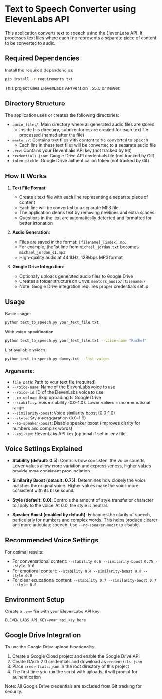 # Text to Speech Converter using ElevenLabs API

This application converts text to speech using the ElevenLabs API. It processes text files where each line represents a separate piece of content to be converted to audio.

## Required Dependencies

Install the required dependencies:
```bash
pip install -r requirements.txt
```

This project uses ElevenLabs API version 1.55.0 or newer.

## Directory Structure

The application uses or creates the following directories:

- `audio_files/`: Main directory where all generated audio files are stored
  - Inside this directory, subdirectories are created for each text file processed (named after the file)
- `mentors/`: Contains text files with content to be converted to speech
  - Each line in these text files will be converted to a separate audio file
- `.env`: Contains your ElevenLabs API key (not tracked by Git)
- `credentials.json`: Google Drive API credentials file (not tracked by Git)
- `token.pickle`: Google Drive authentication token (not tracked by Git)

## How It Works

1. **Text File Format**:
   - Create a text file with each line representing a separate piece of content
   - Each line will be converted to a separate MP3 file
   - The application cleans text by removing newlines and extra spaces
   - Questions in the text are automatically detected and formatted for better intonation

2. **Audio Generation**:
   - Files are saved in the format: `[filename]_[index].mp3`
   - For example, the 1st line from `michael_jordan.txt` becomes `michael_jordan_01.mp3`
   - High-quality audio at 44.1kHz, 128kbps MP3 format

3. **Google Drive Integration**:
   - Optionally uploads generated audio files to Google Drive
   - Creates a folder structure on Drive: `mentors_audio/[filename]/`
   - Note: Google Drive integration requires proper credentials setup

## Usage

Basic usage:
```bash
python text_to_speech.py your_text_file.txt
```

With voice specification:
```bash
python text_to_speech.py your_text_file.txt --voice-name "Rachel"
```

List available voices:
```bash
python text_to_speech.py dummy.txt --list-voices
```

### Arguments:
- `file_path`: Path to your text file (required)
- `--voice-name`: Name of the ElevenLabs voice to use
- `--voice-id`: ID of the ElevenLabs voice to use
- `--no-upload`: Skip uploading to Google Drive
- `--stability`: Voice stability (0.0-1.0). Lower values = more emotional range
- `--similarity-boost`: Voice similarity boost (0.0-1.0)
- `--style`: Style exaggeration (0.0-1.0)
- `--no-speaker-boost`: Disable speaker boost (improves clarity for numbers and complex words)
- `--api-key`: ElevenLabs API key (optional if set in .env file)

## Voice Settings Explained

- **Stability (default: 0.5)**: Controls how consistent the voice sounds. Lower values allow more variation and expressiveness, higher values provide more consistent pronunciation.

- **Similarity Boost (default: 0.75)**: Determines how closely the voice matches the original voice. Higher values make the voice more consistent with its base sound.

- **Style (default: 0.0)**: Controls the amount of style transfer or character to apply to the voice. At 0.0, the style is neutral.

- **Speaker Boost (enabled by default)**: Enhances the clarity of speech, particularly for numbers and complex words. This helps produce clearer and more articulate speech. Use `--no-speaker-boost` to disable.

## Recommended Voice Settings

For optimal results:
- For conversational content: `--stability 0.6 --similarity-boost 0.75 --style 0.0`
- For emotional content: `--stability 0.4 --similarity-boost 0.8 --style 0.0`
- For clear educational content: `--stability 0.7 --similarity-boost 0.7 --style 0.0`

## Environment Setup

Create a `.env` file with your ElevenLabs API key:
```
ELEVEN_LABS_API_KEY=your_api_key_here
```

## Google Drive Integration

To use the Google Drive upload functionality:

1. Create a Google Cloud project and enable the Google Drive API
2. Create OAuth 2.0 credentials and download as `credentials.json`
3. Place `credentials.json` in the root directory of this project
4. The first time you run the script with uploads, it will prompt for authentication

Note: All Google Drive credentials are excluded from Git tracking for security.

